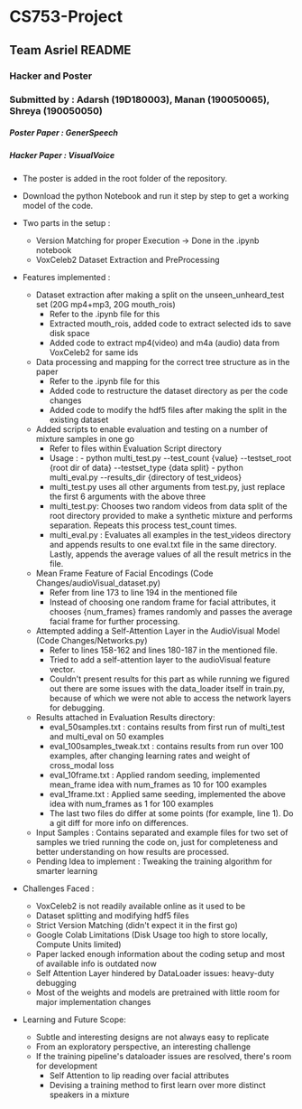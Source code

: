 # CS753-Project 

## Team Asriel README 

### Hacker and Poster 
### Submitted by : Adarsh (19D180003), Manan (190050065), Shreya (190050050)



##### Poster Paper : GenerSpeech
##### Hacker Paper : VisualVoice 


* The poster is added in the root folder of the repository.

* Download the python Notebook and run it step by step to get a working model of the code.

* Two parts in the setup :
    - Version Matching for proper Execution -> Done in the .ipynb notebook
    - VoxCeleb2 Dataset Extraction and PreProcessing 

* Features implemented : 
    - Dataset extraction after making a split on the unseen_unheard_test set (20G mp4+mp3, 20G mouth_rois)
        - Refer to the .ipynb file for this
        - Extracted mouth_rois, added code to extract selected ids to save disk space 
        - Added code to extract mp4(video) and m4a (audio) data from VoxCeleb2 for same ids
    - Data processing and mapping for the correct tree structure as in the paper 
        - Refer to the .ipynb file for this
        - Added code to restructure the dataset directory as per the code changes
        - Added code to modify the hdf5 files after making the split in the existing dataset 
    - Added scripts to enable evaluation and testing on a number of mixture samples in one go
        - Refer to files within Evaluation Script directory
        - Usage : 
                - python multi_test.py --test_count {value} --testset_root {root dir of data} --testset_type {data split} 
                - python multi_eval.py --results_dir {directory of test_videos}
        - multi_test.py uses all other arguments from test.py, just replace the first 6 arguments with the above three
        - multi_test.py: Chooses two random videos from data split of the root directory provided to make a synthetic mixture and performs separation. Repeats this process test_count times.
        - multi_eval.py : Evaluates all examples in the test_videos directory and appends results to one eval.txt file in the same directory. Lastly, appends the average values of all the result metrics in the file.
    - Mean Frame Feature of Facial Encodings (Code Changes/audioVisual_dataset.py)
        - Refer from line 173 to line 194 in the mentioned file
        - Instead of choosing one random frame for facial attributes, it chooses {num_frames} frames randomly and passes the average facial frame for further processing.
    - Attempted adding a Self-Attention Layer in the AudioVisual Model (Code Changes/Networks.py)
        - Refer to lines 158-162 and lines 180-187 in the mentioned file.
        - Tried to add a self-attention layer to the audioVisual feature vector.
        - Couldn't present results for this part as while running we figured out there are some issues with the data_loader itself in train.py, because of which we were not able to access the network layers for debugging.
    - Results attached in Evaluation Results directory:
        - eval_50samples.txt : contains results from first run of multi_test and multi_eval on 50 examples
        - eval_100samples_tweak.txt : contains results from run over 100 examples, after changing learning rates and weight of cross_modal loss
        - eval_10frame.txt : Applied random seeding, implemented mean_frame idea with num_frames as 10 for 100 examples
        - eval_1frame.txt : Applied same seeding, implemented the above idea with num_frames as 1 for 100 examples 
        - The last two files do differ at some points (for example, line 1). Do a git diff for more info on differences.
    - Input Samples : Contains separated and example files for two set of samples we tried running the code on, just for completeness and better understanding on how results are processed. 
    - Pending Idea to implement : Tweaking the training algorithm for smarter learning
        

* Challenges Faced :
    - VoxCeleb2 is not readily available online as it used to be 
    - Dataset splitting and modifying hdf5 files
    - Strict Version Matching (didn't expect it in the first go)
    - Google Colab Limitations (Disk Usage too high to store locally, Compute Units limited)
    - Paper lacked enough information about the coding setup and most of available info is outdated now
    - Self Attention Layer hindered by DataLoader issues: heavy-duty debugging
    - Most of the weights and models are pretrained with little room for major implementation changes

* Learning and Future Scope:
    - Subtle and interesting designs are not always easy to replicate
    - From an exploratory perspective, an interesting challenge
    - If the training pipeline's dataloader issues are resolved, there's room for development
        - Self Attention to lip reading over facial attributes
        - Devising a training method to first learn over more distinct speakers in a mixture

    
        
